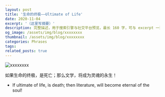 ```yaml
---
layout: post
title: '生命的终极——Ultimate of Life'
date: 2020-11-04
excerpt: '（这里写摘要）'
description: 完整描述，用于搜索引擎与社交平台预览，最长 160 字，可与 excerpt 一致
og_image: /assets/img/blog/xxxxxxxx
thumbnail: /assets/img/blog/xxxxxxxx
categories: Phrases
tags: 
related_posts: true
---
```


<img src="/assets/img/blog/xxxxxxxx" alt="xxxxxxxx">

如果生命的终极，是死亡；那么文学，将成为灵魂的永生！

- If ultimate of life, is death; then literature, will become eternal of the soul!